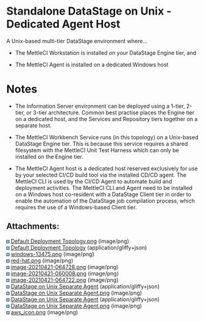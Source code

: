 # Standalone DataStage on Unix - Dedicated Agent Host

A Unix-based multi-tier DataStage environment where…

-   The MettleCI Workstation is installed on your DataStage Engine tier,
    and

-   The MettleCI Agent is installed on a dedicated Windows host

# Notes

-   The Information Server environment can be deployed using a 1-tier,
    2-tier, or 3-tier architecture. Common best practise places the
    Engine tier on a dedicated host, and the Services and Repository
    tiers together on a separate host.

-   The MettleCI Workbench Service runs (in this topology) on a
    Unix-based DataStage Engine tier. This is because this service
    requires a shared filesystem with the MettleCI Unit Test Harness
    which can only be installed on the Engine tier.

-   The MettleCI Agent host is a dedicated host reserved exclusively for
    use by your selected CI/CD build tool via the installed CD/CD agent.
    The MettleCI CLI is used by the CI/CD Agent to automate build and
    deployment activities. The MettleCI CLI and Agent need to be
    installed on a Windows host co-resident with a DataStage Client tier
    in order to enable the automation of the DataStage job compilation
    process, which requires the use of a Windows-based Client tier.

## Attachments:

<img src="images/icons/bullet_blue.gif" width="8" height="8" /> [Default
Deployment Topology.png](attachments/1633845302/1633845315.png)
(image/png)  
<img src="images/icons/bullet_blue.gif" width="8" height="8" /> [Default
Deployment Topology](attachments/1633845302/1633845318)
(application/gliffy+json)  
<img src="images/icons/bullet_blue.gif" width="8" height="8" />
[windows-13475.png](attachments/1633845302/1633845321.png) (image/png)  
<img src="images/icons/bullet_blue.gif" width="8" height="8" />
[red-hat.png](attachments/1633845302/1633845324.png) (image/png)  
<img src="images/icons/bullet_blue.gif" width="8" height="8" />
[image-20210421-064728.png](attachments/1633845302/1633845327.png)
(image/png)  
<img src="images/icons/bullet_blue.gif" width="8" height="8" />
[image-20210421-060008.png](attachments/1633845302/1633845330.png)
(image/png)  
<img src="images/icons/bullet_blue.gif" width="8" height="8" />
[image-20210421-064722.png](attachments/1633845302/1633845333.png)
(image/png)  
<img src="images/icons/bullet_blue.gif" width="8" height="8" />
[DataStage on Unix Separate Agent](attachments/1633845302/2122842113)
(application/gliffy+json)  
<img src="images/icons/bullet_blue.gif" width="8" height="8" />
[DataStage on Unix Separate
Agent.png](attachments/1633845302/2122874881.png) (image/png)  
<img src="images/icons/bullet_blue.gif" width="8" height="8" />
[DataStage on Unix Separate Agent](attachments/1633845302/1631682974)
(application/gliffy+json)  
<img src="images/icons/bullet_blue.gif" width="8" height="8" />
[DataStage on Unix Separate
Agent.png](attachments/1633845302/1631682980.png) (image/png)  
<img src="images/icons/bullet_blue.gif" width="8" height="8" />
[aws_icon.png](attachments/1633845302/2326724627.png) (image/png)  
